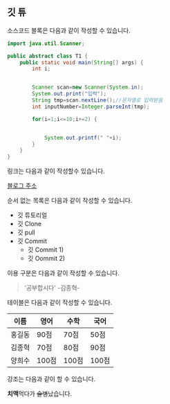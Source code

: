 ## 깃 튜

소스코드 블록은 다음과 같이 작성할 수 있습니다.

```java
import java.util.Scanner;

public abstract class T1 {
	public static void main(String[] args) {
		int i;


		Scanner scan=new Scanner(System.in);
		System.out.print("입력");
		String tmp=scan.nextLine();//문자열로 입력받음
		int inputNumber=Integer.parseInt(tmp);

		for(i=1;i<=10;i+=2) {


			System.out.printf(" "+i);	
		}
	}
}

```

링크는 다음과 같이 작성할수 있습니다.

[블로그 주소](https://bolg.naver.com.ndb796)

순서 없는 목록은 다음과 같이 작성할 수 있습니다.

* 깃 튜토리얼
* 깃 Clone
* 깃 pull
* 깃 Commit
    * 깃 Commit 1)
    * 깃 Oommit 2)

이용 구분은 다음과 같이 작성할 수 있습니다.

>'공부합시다' -김종혁-

테이블은 다음과 같이 작성할 수 있습니다.

이름|영어|수학|국어|
---|---|---|---|
홍길동|90점|70점|50점|
김종혁|70점|80점|90점|
양희수|100점|100점|100점|

강조는 다음과 같이 할 수 있습니다.


**치맥**먹다가 ~~술병~~났습니다.
